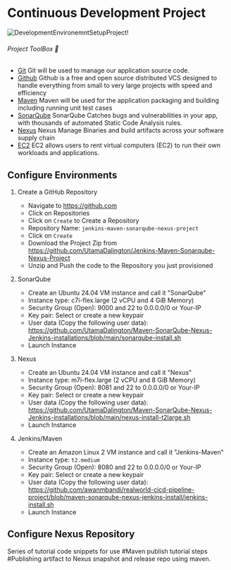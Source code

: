 # Continuous Development Project
![DevelopmentEnvironemntSetupProject!](https://lucid.app/publicSegments/view/db5a3c68-addf-4aa5-a15f-464c7bc00d66/image.png)

###### Project ToolBox 🧰
- [Git](https://git-scm.com/) Git will be used to manage our application source code.
- [Github](https://github.com/) Github is a free and open source distributed VCS designed to handle everything from small to very large projects with speed and efficiency
- [Maven](https://maven.apache.org/) Maven will be used for the application packaging and building including running unit test cases
- [SonarQube](https://docs.sonarqube.org/) SonarQube Catches bugs and vulnerabilities in your app, with thousands of automated Static Code Analysis rules.
- [Nexus](https://www.sonatype.com/) Nexus Manage Binaries and build artifacts across your software supply chain
- [EC2](https://aws.amazon.com/ec2/) EC2 allows users to rent virtual computers (EC2) to run their own workloads and applications.

## Configure Environments
1) Create a GitHub Repository
    - Navigate to https://github.com
    - Click on Repositories
    - Click on `Create` to Create a Repository
     - Repository Name: `jenkins-maven-sonarqube-nexus-project`
     - Click on `Create`
     - Download the Project Zip from https://github.com/UtamaDalington/Jenkins-Maven-Sonarqube-Nexus-Project
     - Unzip and Push the code to the Repository you just provisioned

2) SonarQube
    - Create an Ubuntu 24.04 VM instance and call it "SonarQube"
    - Instance type: c7i-flex.large (2 vCPU and 4 GiB Memory)
    - Security Group (Open): 9000 and 22 to 0.0.0.0/0 or Your-IP
    - Key pair: Select or create a new keypair
    - User data (Copy the following user data): https://github.com/UtamaDalington/Maven-SonarQube-Nexus-Jenkins-installations/blob/main/sonarqube-install.sh
    - Launch Instance

3) Nexus
    - Create an Ubuntu 24.04 VM instance and call it "Nexus"
    - Instance type: m7i-flex.large (2 vCPU and 8 GiB Memory)
    - Security Group (Open): 8081 and 22 to 0.0.0.0/0 or Your-IP
    - Key pair: Select or create a new keypair
    - User data (Copy the following user data): https://github.com/UtamaDalington/Maven-SonarQube-Nexus-Jenkins-installations/blob/main/nexus-install-t2large.sh
    - Launch Instance

4) Jenkins/Maven
    - Create an Amazon Linux 2 VM instance and call it "Jenkins-Maven"
    - Instance type: `t2.medium`
    - Security Group (Open): 8080 and 22 to 0.0.0.0/0 or Your-IP
    - Key pair: Select or create a new keypair
    - User data (Copy the following user data): https://github.com/awanmbandi/realworld-cicd-pipeline-project/blob/maven-sonarqube-nexus-jenkins-install/jenkins-install.sh
    - Launch Instance

## Configure Nexus Repository
Series of tutorial code snippets for use
#Maven publish tutorial steps
#Publishing artifact to Nexus snapshot and release repo using maven.

